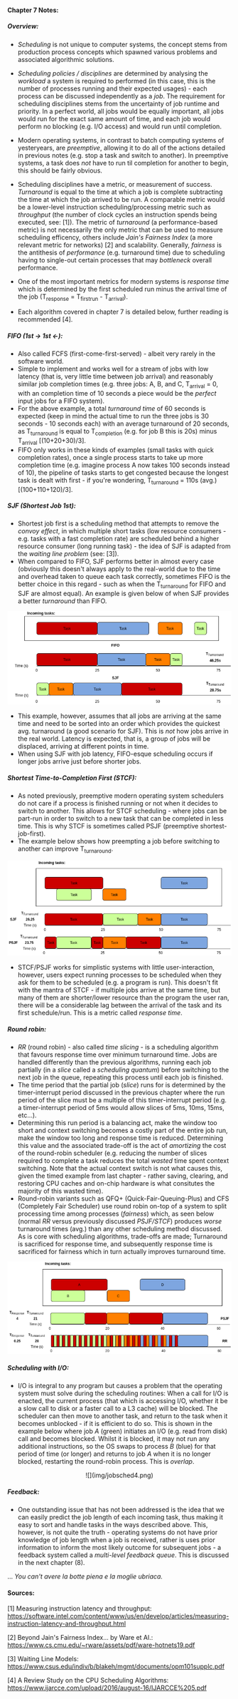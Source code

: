 #### Chapter 7 Notes:
##### Overview:
* _Scheduling_ is not unique to computer systems, the concept stems from production process concepts which spawned various problems and associated algorithmic solutions.
* _Scheduling policies / disciplines_ are determined by analysing the _workload_ a system is required to performed (in this case, this is the number of processes running and their expected usages) - each process can be discussed independently as a _job_. The requirement for scheduling disciplines stems from the uncertainty of job runtime and priority. In a perfect world, all jobs would be equally important, all jobs would run for the exact same amount of time, and each job would perform no blocking (e.g. I/O access) and would run until completion. 
* Modern operating systems, in contrast to batch computing systems of yesteryears, are _preemptive_, allowing it to do all of the actions detailed in previous notes (e.g. stop a task and switch to another). In preemptive systems, a task does _not_ have to run til completion for another to begin, this should be fairly obvious.
* Scheduling disciplines have a metric, or measurement of success. _Turnaround_ is equal to the time at which a job is complete subtracting the time at which the job arrived to be run. A comparable metric would be a lower-level instruction scheduling/processing metric such as _throughput_ (the number of clock cycles an instruction spends being executed, see: [1]). The metric of _turnaround_ (a performance-based metric) is not necessarily the only metric that can be used to measure scheduling efficency, others include _Jain's Fairness Index_ (a more relevant metric for networks) [2] and scalability. Generally, _fairness_ is the antithesis of _performance_ (e.g. turnaround time) due to scheduling having to single-out certain processes that may _bottleneck_ overall performance.
* One of the most important metrics for modern systems is _response time_ which is determined by the first scheduled run minus the arrival time of the job (T<sub>response</sub> = T<sub>firstrun</sub> - T<sub>arrival</sub>).

* Each algorithm covered in chapter 7 is detailed below, further reading is recommended [4].

##### FIFO (1st -> 1st <-):
* Also called FCFS (first-come-first-served) - albeit very rarely in the software world. 
* Simple to implement and works well for a stream of jobs with low latency (that is, very little time between job arrival) and reasonably similar job completion times (e.g. three jobs: A, B, and C, T<sub>arrival</sub> = 0, with an completion time of 10 seconds a piece would be the _perfect_ input jobs for a FIFO system).
* For the above example, a total _turnaround time_ of 60 seconds is expected (keep in mind the actual time to run the three jobs is 30 seconds - 10 seconds each) with an average turnaround of 20 seconds, as T<sub>turnaround</sub> is equal to T<sub>completion</sub> (e.g. for job B this is 20s) minus T<sub>arrival</sub> [(10+20+30)/3].
* FIFO only works in these kinds of examples (small tasks with quick completion rates), once a single process starts to take up more completion time (e.g. imagine process A now takes 100 seconds instead of 10), the pipeline of tasks starts to get congested because the longest task is dealt with first - if you're wondering, T<sub>turnaround</sub> = 110s (avg.) [(100+110+120)/3].

##### SJF (Shortest Job 1st):
* Shortest job first is a scheduling method that attempts to remove the _convoy effect_, in which multiple short tasks (low resource consumers - e.g. tasks with a fast completion rate) are scheduled behind a higher resource consumer (long running task) - the idea of SJF is adapted from the _waiting line problem_ (see: [3]).
* When compared to FIFO, SJF performs better in almost every case (obviously this doesn't always apply to the real-world due to the time and overhead taken to queue each task correctly, sometimes FIFO is the better choice in this regard - such as when the T<sub>turnaround</sub> for FIFO and SJF are almost equal). An example is given below of when SJF provides a better _turnaround_ than FIFO. 

![](img/jobsched.png)

* This example, however, assumes that all jobs are arriving at the same time and need to be sorted into an order which provides the quickest avg. turnaround (a good scenario for SJF). This is _not_
how jobs arrive in the real world. Latency is expected, that is, a group of jobs will be displaced, arriving at different points in time. 
* When using SJF with job latency, FIFO-esque scheduling occurs if longer jobs arrive just before shorter jobs.

##### Shortest Time-to-Completion First (STCF):

* As noted previously, preemptive modern operating system schedulers do not care if a process is finished running or not when it decides to switch to another. This allows for STCF scheduling - where jobs can be part-run in order to switch to a new task that can be completed in less time. This is why STCF is sometimes called PSJF (preemptive shortest-job-first). 
* The example below shows how preempting a job before switching to another can improve T<sub>turnaround</sub>.

![](img/jobsched2.png)

* STCF/PSJF works for simplistic systems with little user-interaction, however, users expect running processes to be scheduled when they ask for them to be scheduled (e.g. a program is run). This doesn't fit with the mantra of STCF - if multiple jobs arrive at the same time, but many of them are shorter/lower resource than the program the user ran, there will be a considerable lag between the arrival of the task and its first schedule/run. This is a metric called _response time_.

##### Round robin:
* _RR_ (round robin) - also called _time slicing_ - is a scheduling algorithm that favours response time over minimum turnaround time. Jobs are handled differently than the previous algorithms, running each job partially (in a _slice_ called a _scheduling quantum_) before switching to the next job in the queue, repeating this process until each job is finished.
* The time period that the partial job (_slice_) runs for is determined by the timer-interrupt period discussed in the previous chapter where the run period of the slice must be a multiple of this timer-interrupt period (e.g. a timer-interrupt period of 5ms would allow slices of 5ms, 10ms, 15ms, etc...).
* Determining this run period is a balancing act, make the window too short and context switching becomes a costly part of the entire job run, make the window too long and response time is reduced. Determining this value and the associated trade-off is the act of _amortizing_ the cost of the round-robin scheduler (e.g. reducing the number of slices required to complete a task reduces the total _wasted_ time spent context switching. Note that the actual context switch is not what causes this, given the timed example from last chapter - rather saving, clearing, and restoring CPU caches and on-chip hardware is what consitutes the majority of this wasted time).
* Round-robin variants such as QFQ+ (Quick-Fair-Queuing-Plus) and CFS (Completely Fair Scheduler) use round robin on-top of a system to split processing time among processes (_fairness_) which, as seen below (normal _RR_ versus previously discussed _PSJF/STCF_) produces _worse_ turnaround times (avg.) than any other scheduling method discussed. As is core with scheduling algorithms, trade-offs are made; Turnaround is sacrificed for response time, and subsequently response time is sacrificed for fairness which in turn actually improves turnaround time.  

![](img/jobsched3.png)

##### Scheduling with I/O:
* I/O is integral to any program but causes a problem that the operating system must solve during the scheduling routines: When a call for I/O is enacted, the current process (that which is accessing I/O, whether it be a slow call to disk or a faster call to a L3 cache) will be blocked. The scheduler can then move to another task, and return to the task when it becomes unblocked - if it is efficient to do so. This is shown in the example below where job _A_ (green) initiates an I/O (e.g. read from disk) call and becomes blocked. Whilst it is blocked, it may not run any additional instructions, so the OS swaps to process _B_ (blue) for that period of time (or longer) and returns to job _A_ when it is no longer blocked, restarting the round-robin process. This is _overlap_.

<center>![](img/jobsched4.png)</center>

##### Feedback:

* One outstanding issue that has not been addressed is the idea that we can easily predict the job length of each incoming task, thus making it easy to sort and handle tasks in the ways described above. This, however, is not quite the truth - operating systems do not have prior knowledge of job length when a job is received, rather is uses prior information to inform the most likely outcome for subsequent jobs - a feedback system called a _multi-level feedback queue_. This is discussed in the next chapter (8).

... _You can't avere la botte piena e la moglie ubriaca._


#### Sources:

[1] Measuring instruction latency and throughput: https://software.intel.com/content/www/us/en/develop/articles/measuring-instruction-latency-and-throughput.html

[2] Beyond Jain's Fairness Index... by Ware et Al.: https://www.cs.cmu.edu/~rware/assets/pdf/ware-hotnets19.pdf

[3] Waiting Line Models: https://www.csus.edu/indiv/b/blakeh/mgmt/documents/opm101supplc.pdf

[4] A Review Study on the CPU Scheduling Algorithms: https://www.ijarcce.com/upload/2016/august-16/IJARCCE%205.pdf